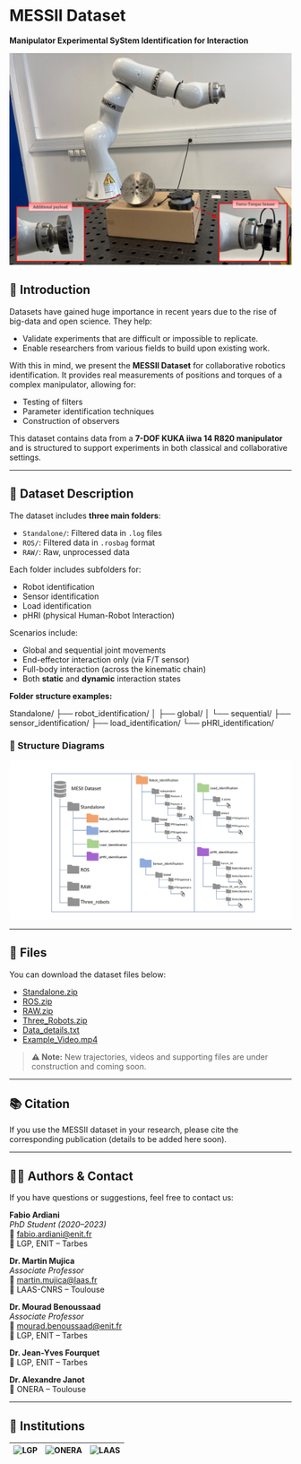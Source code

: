# MESSII Dataset  
**Manipulator Experimental SyStem Identification for Interaction**

![Dataset Framework](./Images/dataset_framework.png)

## 📌 Introduction

Datasets have gained huge importance in recent years due to the rise of big-data and open science. They help:

- Validate experiments that are difficult or impossible to replicate.
- Enable researchers from various fields to build upon existing work.

With this in mind, we present the **MESSII Dataset** for collaborative robotics identification. It provides real measurements of positions and torques of a complex manipulator, allowing for:

- Testing of filters  
- Parameter identification techniques  
- Construction of observers

This dataset contains data from a **7-DOF KUKA iiwa 14 R820 manipulator** and is structured to support experiments in both classical and collaborative settings.

---

## 📂 Dataset Description

The dataset includes **three main folders**:
- `Standalone/`: Filtered data in `.log` files  
- `ROS/`: Filtered data in `.rosbag` format  
- `RAW/`: Raw, unprocessed data

Each folder includes subfolders for:
- Robot identification
- Sensor identification
- Load identification
- pHRI (physical Human-Robot Interaction)

Scenarios include:
- Global and sequential joint movements
- End-effector interaction only (via F/T sensor)
- Full-body interaction (across the kinematic chain)
- Both **static** and **dynamic** interaction states

**Folder structure examples:**

Standalone/ ├── robot_identification/ │ ├── global/ │ └── sequential/ ├── sensor_identification/ ├── load_identification/ └── pHRI_identification/

### 📸 Structure Diagrams

![Dataset Framework](./Images/dataset_structure.png)

---

## 📁 Files

You can download the dataset files below:

- [Standalone.zip](https://drive.google.com/file/d/16rURDDbI87eGEho6cLPIahVDpylBAW68/view?usp=drive_link)
- [ROS.zip](https://drive.google.com/file/d/1pJGMEZQzd4l5OYqfXGLXkDL7tNJCXnDq/view?usp=drive_link)
- [RAW.zip](https://drive.google.com/file/d/1HKuMESO4hMxjOz65eNp27G6fGqtgM0jE/view?usp=drive_link)
- [Three_Robots.zip](https://drive.google.com/file/d/1FsigXHgdyZNIk_Qj-D3LdXcfh0MfhfDl/view?usp=drive_link)
- [Data_details.txt](./Files/Data_details.txt)
- [Example_Video.mp4](https://drive.google.com/file/d/16-oA-X5OnCOgZPRk8VPLO2u1GTdRwRdx/view?usp=drive_link)


> **⚠️ Note:** New trajectories, videos and supporting files are under construction and coming soon.

---

## 📚 Citation

If you use the MESSII dataset in your research, please cite the corresponding publication (details to be added here soon).

---

## 👨‍🔬 Authors & Contact

If you have questions or suggestions, feel free to contact us:

**Fabio Ardiani**  
*PhD Student (2020–2023)*  
📧 fabio.ardiani@enit.fr  
🏢 LGP, ENIT – Tarbes

**Dr. Martin Mujica**  
*Associate Professor*  
📧 martin.mujica@laas.fr  
🏢 LAAS-CNRS – Toulouse

**Dr. Mourad Benoussaad**  
*Associate Professor*  
📧 mourad.benoussaad@enit.fr  
🏢 LGP, ENIT – Tarbes

**Dr. Jean-Yves Fourquet**  
🏢 LGP, ENIT – Tarbes

**Dr. Alexandre Janot**  
🏢 ONERA – Toulouse

---

## 🏢 Institutions

| ![LGP](./Images/lgp.jpg) | ![ONERA](./Images/onera.png) | ![LAAS](./Images/laas.jpg) |
|--------------------------|------------------------------|-----------------------------|
